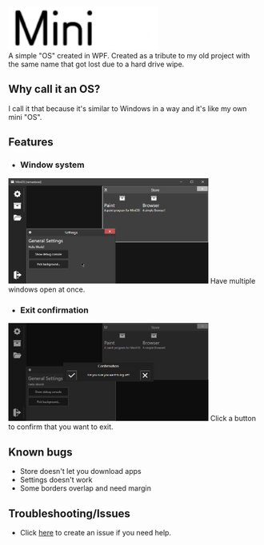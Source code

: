 ![MiniOS](https://raw.githubusercontent.com/datkat21/MiniOS/master/Assets/miniosLogo_readme.png)
<br>
A simple "OS" created in WPF.
Created as a tribute to my old project with the same name that got lost due to a hard drive wipe.


## Why call it an OS?

I call it that because it's similar to Windows in a way and it's like my own mini "OS".

## Features

- ###  Window system
<img style="margin-bottom:0px;" src="https://raw.githubusercontent.com/datkat21/MiniOS/master/Assets/Screenshots/WindowSystem.png" width="400">
Have multiple windows open at once.

- ### Exit confirmation
<img src="https://raw.githubusercontent.com/datkat21/MiniOS/master/Assets/Screenshots/LogoutConfirmation.png" width="400">
Click a button to confirm that you want to exit.

## Known bugs

- Store doesn't let you download apps
- Settings doesn't work
- Some borders overlap and need margin

## Troubleshooting/Issues

- Click [here](https://github.com/datkat21/MiniOS/issues/new) to create an issue if you need help.
